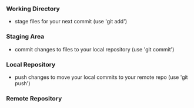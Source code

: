 ### Working Directory
- stage files for your next commit (use 'git add')
### Staging Area
- commit changes to files to your local repository (use 'git commit')
### Local Repository
- push changes to move your local commits to your remote repo (use 'git push')
### Remote Repository